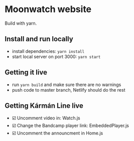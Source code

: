 # Moonwatch website

Build with yarn.

## Install and run locally
* install dependencies: `yarn install`
* start local server on port 3000: `yarn start`

## Getting it live
* run `yarn build` and make sure there are no warnings
* push code to master branch, Netlify should do the rest

## Getting Kármán Line live
* ☑️ Uncomment video in: Watch.js
* ☑️ Change the Bandcamp player link: EmbeddedPlayer.js
* ☑️ Uncomment the announcment in Home.js
